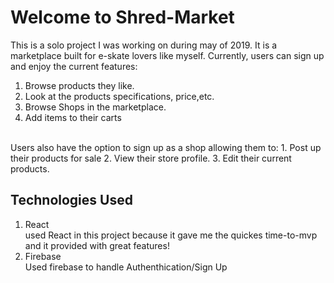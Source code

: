 # Welcome to Shred-Market
This is a solo project I was working on during may of 2019. It is a marketplace built for e-skate lovers like myself. Currently, users can sign up and enjoy the current features:
  1. Browse products they like.
  2. Look at the products specifications, price,etc.
  3. Browse Shops in the marketplace.
  4. Add items to their carts
  <br/>
Users also have the option to sign up as a shop allowing them to:
1. Post up their products for sale
2. View their store profile.
3. Edit their current products.

## Technologies Used
1. React  
  used React in this project because it gave me the quickes time-to-mvp and it provided with great features!
2. Firebase <br />
  Used firebase to handle Authenthication/Sign Up 


